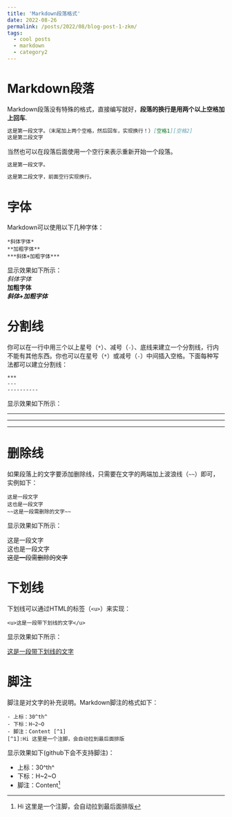 ```yaml
---
title: 'Markdown段落格式'
date: 2022-08-26
permalink: /posts/2022/08/blog-post-1-zkm/
tags:
  - cool posts
  - markdown
  - category2
---
```


# Markdown段落
Markdown段落没有特殊的格式，直接编写就好，**段落的换行是用两个以上空格加上回车**.  
```markdown
这是第一段文字。（末尾加上两个空格，然后回车，实现换行！）[空格1][空格2]  
这是第二段文字
```  
当然也可以在段落后面使用一个空行来表示重新开始一个段落。  
```markdown
这是第一段文字。

这是第二段文字，前面空行实现换行。
```


# 字体
Markdown可以使用以下几种字体：  

```
*斜体字体*
**加粗字体**
***斜体+加粗字体***

```

显示效果如下所示：  
*斜体字体*  
**加粗字体**  
***斜体+加粗字体***  

# 分割线
你可以在一行中用三个以上星号（`*`）、减号（`-`）、底线来建立一个分割线，行内不能有其他东西。你也可以在星号（`*`）或减号（`-`）中间插入空格。下面每种写法都可以建立分割线：  
```
***  
---  
----------  

```

显示效果如下所示：  
***  
---  
----------  

# 删除线
如果段落上的文字要添加删除线，只需要在文字的两端加上波浪线（`~~`）即可，实例如下：  
```
这是一段文字
这也是一段文字
~~这是一段需删除的文字~~

```

显示效果如下所示：   

这是一段文字  
这也是一段文字  
~~这是一段需删除的文字~~  

# 下划线
下划线可以通过HTML的标签（`<u>`）来实现：  
```
<u>这是一段带下划线的文字</u>
```  
显示效果如下所示：  

<u>这是一段带下划线的文字</u>

# 脚注
脚注是对文字的补充说明。Markdown脚注的格式如下：  
```
- 上标：30^th^
- 下标：H~2~O
- 脚注：Content [^1]
[^1]:Hi 这里是一个注脚，会自动拉到最后面排版
```  

显示效果如下(github下会不支持脚注)：  

- 上标：30^th^
- 下标：H~2~O
- 脚注：Content[^1]  
[^1]: Hi 这里是一个注脚，会自动拉到最后面排版